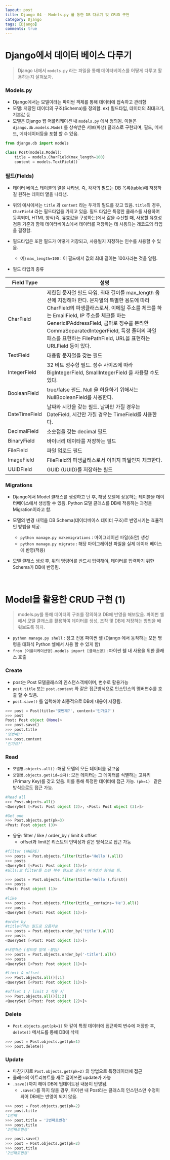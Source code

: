 ```yaml
---
layout: post
title: Django 04 - Models.py 를 통한 DB 다루기 및 CRUD 구현
category: Django
tags: [Django]
comments: true
---
```




# Django에서 데이터 베이스 다루기

> Django 내에서 `models.py` 라는 파일을 통해 데이터베이스를 어떻게 다루고 활용하는지 살펴보자.
>



### Models.py

- Django에서는 모델이라는 파이썬 객체를 통해 데이터에 접속하고 관리함
- 모델: 저장된 데이터의 구조(Schema)를 정의함. ex) 필드타입, 데이터의 최대크기, 기본값 등
- 모델은 Django 웹 어플리케이션 내 `models.py` 에서 정의됨. 이들은 `django.db.models.Model` 를 상속받은 서브(파생) 클래스로 구현되며,  필드, 메서드, 메타데이터등을 포함 할 수 있음.

```python
from django.db import models

class Post(models.Model):
    title = models.CharField(max_length=100)
    content = models.TextField()
```



### 필드(Fields)

- 데이터 베이스 테이블의 열을 나타냄. 즉, 각각의 필드는 DB 목록(table)에 저장하길 원하는 데이터 열을 나타냄.
- 위의 예시에서는 `title` 과 `content` 라는 두개의 필드를 갖고 있음. `title`의 경우, `CharField` 라는 필드타입을 가지고 있음. 필드 타입은 특정한 클래스를 사용하여 등록되며, HTML 양식(즉, 유효값을 구성하는)에서 값을 수신할 때, 사용할 유효성 검증 기준과 함께 데이터베이스에서 데이터를 저장하는 데 사용되는 레코드의 타입을 결정함. 
- 필드타입은 또한 필드가 어떻게 저장되고, 사용될지 지정하는 인수를 사용할 수 있음.
  - 예) `max_length=100` : 이 필드에서 값의 최대 길이는 100자라는 것을 알림.

- 필드 타입의 종류

| Field Type    | 설명                                                         |
| ------------- | ------------------------------------------------------------ |
| CharField     | 제한된 문자열 필드 타입. 최대 길이를 max_length 옵션에 지정해야 한다. 문자열의 특별한 용도에 따라 CharField의 파생클래스로서, 이메일 주소를 체크를 하는 EmailField, IP 주소를 체크를 하는 GenericIPAddressField, 콤마로 정수를 분리한 CommaSeparatedIntegerField, 특정 폴더의 파일 패스를 표현하는 FilePathField, URL을 표현하는 URLField 등이 있다. |
| TextField     | 대용량 문자열을 갖는 필드                                    |
| IntegerField  | 32 비트 정수형 필드. 정수 사이즈에 따라 BigIntegerField, SmallIntegerField 을 사용할 수도 있다. |
| BooleanField  | true/false 필드. Null 을 허용하기 위해서는 NullBooleanField를 사용한다. |
| DateTimeField | 날짜와 시간을 갖는 필드. 날짜만 가질 경우는 DateField, 시간만 가질 경우는 TimeField를 사용한다. |
| DecimalField  | 소숫점을 갖는 decimal 필드                                   |
| BinaryField   | 바이너리 데이타를 저장하는 필드                              |
| FileField     | 파일 업로드 필드                                             |
| ImageField    | FileField의 파생클래스로서 이미지 파일인지 체크한다.         |
| UUIDField     | GUID (UUID)를 저장하는 필드                                  |



### Migrations

- Django에서 Model 클래스를 생성하고 난 후, 해당 모델에 상응하는 테이블을 데이터베이스에서 생성할 수 있음. Python 모델 클래스를 DB에 적용하는 과정을 Migration이라고 함.

- 모델의 변경 내역을 DB Schema(데이터베이스 데이터 구조)로 반영시키는 효율적인 방법을 제공.

  - `python manage.py makemigrations` : 마이그레이션 파일(초안) 생성
  - `python manage.py migrate` : 해당 마이그레이션 파일을 실제 데이터 베이스에 반영(적용)

- 모델 클래스 생성 후, 위의 명령어를 반드시 입력해야, 데이터를 입력하기 위한 Schema가 DB에 반영됨.

  

<br>

# Model을 활용한 CRUD 구현 (1)

> models.py를 통해 데이터의 구조를 정의하고 DB에 반영을 해보았음.  파이썬 쉘에서 모델 클래스를 활용하여 데이터를 생성, 조작 및 DB에 저장하는 방법을 배워보도록 하자.

- `python manage.py shell` : 장고 전용 파이썬 쉘 
  (Django 에서 동작하는 모든 명령을 대화식 Python 쉘에서 사용 할  수 있게 함)
- `from [어플리케이션명].models import [클래스명]` :  파이썬 쉘 내 사용을 위한 클래스 호출



### Create

- post는 Post 모델클래스의 인스턴스객체이며, 변수로 활용가능
- `post.title` 또는 `post.content` 와 같은 접근방식으로 인스턴스의 멤버변수를 호출 할 수 있음.
- `post.save()` 를 입력해야 최종적으로 DB에 내용이 저장됨.

```python
>>> post = Post(title='몇번째?', content='인가요?')
>>> post
Post: Post object (None)>
>>> post.save()
>>> post.title
'몇번째?'
>>> post.content
'인가요?'
```



### Read

- `모델명.objects.all()` :해당 모델의 모든 데이터를 갖고옴
- `모델명.objects.get(id=숫자)`: 모든 데이터는 그 데이터를 식별하는 고유키(Primary Key)를 갖고 있음. 이를 통해 특정한 데이터에 접근 가능. `(pk=1) ` 같은 방식으로도 접근 가능.

```python
#Read all
>>> Post.objects.all()
<QuerySet [<Post: Post object (2)>, <Post: Post object (3)>]>

#Get one
>>> Post.objects.get(pk=3)
<Post: Post object (3)>
```



- 응용: filter / like / order_by / limit & offset
  - offset과 limit은 리스트의 인덱싱과 같은 방식으로 접근 가능

```python
#filter (WHERE)
>>> posts = Post.objects.filter(title='Hello').all()
>>> posts
<QuerySet [<Post: Post object (1)>]> 
#all()로 filter를 쓰면 복수 형으로 결과가 쿼리셋의 형태로 뜸.

>>> posts = Post.objects.filter(title='Hello').first()
>>> posts
<Post: Post object (1)>
    
#like 
>>> posts = Post.objects.filter(title__contains='He').all()
>>> posts
<QuerySet [<Post: Post object (1)>]>

#order by
#title이라는 필드로 오름차순
>>> posts = Post.objects.order_by('title').all()
>>> posts
<QuerySet [<Post: Post object (1)>]>

#내림차순 (필드명 앞에 -붙임)
>>> posts = Post.objects.order_by('-title').all()
>>> posts
<QuerySet [<Post: Post object (1)>]>

#limit & offset
>>> Post.objects.all()[:1]
<QuerySet [<Post: Post object (1)>]>

#offset 1 / limit 2 적용 시
>>> Post.objects.all()[1:2]
<QuerySet [<Post: Post object (2)>]>
```



### Delete

- `Post.objects.get(pk=1)` 와 같이 특정 데이터에 접근하여 변수에 저장한 후, `delete()`  메서드를 통해 DB에 삭제

```python
>>> post = Post.objects.get(pk=1)
>>> post.delete()
```



### Update

- 마찬가지로 `Post.objects.get(pk=2)` 의 방법으로 특정데이터에 접근
- 클래스의 어트리뷰트를 새로 덮어쓰면 update가 가능
- `.save()`까지 해야 DB에 업데이트된 내용이 반영됨. 
  - `.save()`를 하지 않을 경우, 파이썬 내 Post라는 클래스의 인스턴스만 수정이 되어 DB에는 반영이 되지 않음.

```python
>>> post = Post.objects.get(pk=2)
>>> post.title
'1번째'
>>> post.title = '2번째로변경'
>>> post.title
'2번째로변경'

>>> post.save()
>>> post = Post.objects.get(pk=2)
>>> post.title
'2번째로변경'
```